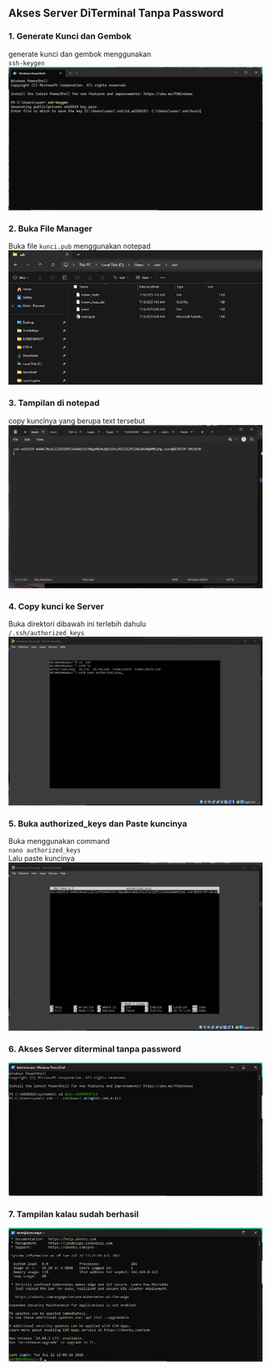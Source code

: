 ## Akses Server DiTerminal Tanpa Password

### 1. Generate Kunci dan Gembok

generate kunci dan gembok menggunakan  
`ssh-keygen`
![sshkeygen](scr/Foto-2-0.png)

### 2. Buka File Manager

Buka file `kunci.pub` menggunakan notepad
![kunci.pub di file manager](scr/Foto-2-1.png)

### 3. Tampilan di notepad

copy kuncinya yang berupa text tersebut
![tampilan di notepad](scr/Foto-2-2.png)

### 4. Copy kunci ke Server
Buka direktori dibawah ini terlebih dahulu  
`/.ssh/authorized_keys`  
![copy ke server](scr/Foto-2-3.png)

### 5. Buka authorized_keys dan Paste kuncinya  

Buka menggunakan command  
`nano authorized_keys`  
Lalu paste kuncinya
![nano](scr/Foto-2-4.png)

### 6. Akses Server diterminal tanpa password  
![powershell](scr/Foto-2-5.png)

### 7. Tampilan kalau sudah berhasil

![ ](scr/Foto-2-6.png)
